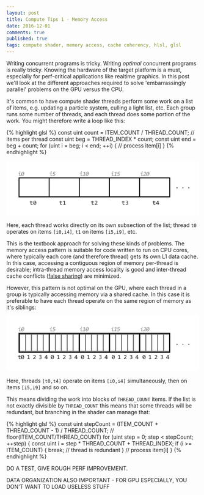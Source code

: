 ```yaml
---
layout: post
title: Compute Tips 1 - Memory Access
date: 2016-12-01
comments: true
published: true
tags: compute shader, memory access, cache coherency, hlsl, glsl
---
```


Writing concurrent programs is tricky. Writing _optimal_ concurrent programs is really tricky. Knowing the hardware of the target platform is a must, especially for perf-critical applications like realtime graphics. In this post we'll look at the different approaches required to solve 'embarrassingly parallel' problems on the GPU versus the CPU.

It's common to have compute shader threads perform some work on a list of items, e.g. updating a particle system, culling a light list, etc. Each group runs some number of threads, and each thread does some portion of the work. You might therefore write a loop like this:

{% highlight glsl %}
const uint count = ITEM_COUNT / THREAD_COUNT; // items per thread
const uint beg = THREAD_INDEX * count;
const uint end = beg + count;
for (uint i = beg; i < end; ++i) {
	// process item[i]
}
{% endhighlight %}

![Thread-wise list partitioning](/images/list_threadwise.png)

Here, each thread works directly on its own subsection of the list; thread `t0` operates on items `[i0,i4]`, `t1` on items `[i5,i9]`, etc.

This is the textbook approach for solving these kinds of problems. The memory access pattern is suitable for code written to run on CPU cores, where typically each core (and therefore thread) gets its own L1 data cache. In this case, accessing a contiguous region of memory per-thread is desirable; intra-thread memory access locality is good and inter-thread cache conflicts ([false sharing](https://en.wikipedia.org/wiki/False_sharing)) are minimized.

However, this pattern is not optimal on the GPU, where each thread in a group is typically accessing memory via a shared cache. In this case it is preferable to have each thread operate on the same region of memory as it's siblings:

![Group-wise list partitioning](/images/list_groupwise.png)

Here, threads `[t0,t4]` operate on items `[i0,i4]` simultaneously, then on items `[i5,i9]` and so on.

This means dividing the work into blocks of `THREAD_COUNT` items. If the list is not exactly divisible by `THREAD_COUNT` this means that some threads will be redundant, but branching in the shader can manage that:

{% highlight glsl %}
const uint stepCount = (ITEM_COUNT + THREAD_COUNT - 1) / THREAD_COUNT; // floor(ITEM_COUNT/THREAD_COUNT)
for (uint step = 0; step < stepCount; ++step) {
	const uint i = step * THREAD_COUNT + THREAD_INDEX;
	if (i >= ITEM_COUNT) {
		break; // thread is redundant
	}
	// process item[i]
}
{% endhighlight %}

DO A TEST, GIVE ROUGH PERF IMPROVEMENT.

DATA ORGANIZATION ALSO IMPORTANT - FOR GPU ESPECIALLY, YOU DON'T WANT TO LOAD USELESS STUFF
